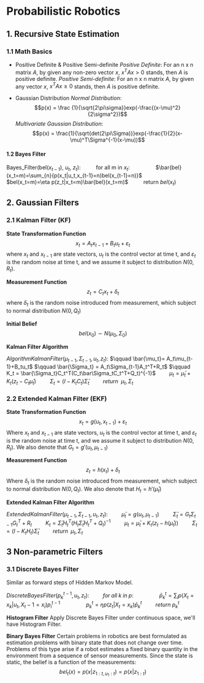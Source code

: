 # Probabilistic Robotics
## 1. Recursive State Estimation
### 1.1 Math Basics

- Positive Definite & Positive Semi-definite
*Positive Definite*: For an n x n matrix $A$, by given any non-zero vector $x$, $x^TAx>0$ stands, then $A$ is positive definite.
*Positive Semi-definite*: For an n x n matrix $A$, by given any vector $x$, $x^TAx \ge0$ stands, then $A$ is positive definite.

- Gaussian Distribution
*Normal Distribution*: 
$$p(x) = \frac {1}{\sqrt{2\pi\sigma}}exp(-\frac{(x-\mu)^2}{2\sigma^2})$$
*Multivariate Gaussian Distribution*: 
$$p(x) = \frac{1}{\sqrt{det(2\pi\Sigma)}}exp(-\frac{1}{2}(x-\mu)^T\Sigma^{-1}(x-\mu))$$

#### 1.2 Bayes Filter
Bayes_Filter(bel($x_{t-1}$), $u_t$, $z_t$):
$\qquad$ for all m in $x_t$:
$\qquad\qquad$$\bar{bel}(x_t=m)=\sum_{n}{p(x_t|u_t,x_{t-1}=n)bel(x_{t-1}=n)}$
$\qquad\qquad$$bel(x_t=m)=\eta p(z_t|x_t=m)\bar{bel}(x_t=m)$
$\qquad$ return $bel(x_t)$

## 2. Gaussian Filters

### 2.1 Kalman Filter (KF)

**State Transformation Function**
 $$x_t = A_tx_{t-1}+B_tu_t+\varepsilon_t$$
 where $x_t$ and $x_{t-1}$ are state vectors, $u_t$ is the control vector at time t, and $\varepsilon_t$ is the random noise at time t, and we assume it subject to distribution $N(0, R_t)$.

**Measurement Function**
 $$z_t=C_tx_t+\delta_t$$
where $\delta_t$ is the random noise introduced from measurement, which subject to normal distribution $N(0, Q_t)$

**Initial Belief**
$$bel(x_0) \sim N(\mu_0, \Sigma_0)$$

**Kalman Filter Algorithm**

$AlgorithmKalmanFilter(\mu_{t-1}, \Sigma_{t-1},u_t, z_t):$
$\qquad    \bar{\mu_t}= A_t\mu_{t-1}+B_tu_t$
$\qquad    \bar{\Sigma_t} = A_t\Sigma_{t-1}A_t^T+R_t$
$\qquad    K_t = \bar{\Sigma_t}C_t^T(C_t\bar\Sigma_tC_t^T+Q_t)^{-1}$
$\qquad    \mu_t = \bar\mu_t + K_t(z_t-C_t\bar\mu_t)$ 
$\qquad    \Sigma_t = (I-K_tC_t)\bar\Sigma_t$
$\qquad    return\:\;\mu_t, \Sigma_t$

### 2.2 Extended Kalman Filter (EKF)

**State Transformation Function**
 $$x_t = g(u_t, x_{t-1})+\varepsilon_t$$
 Where $x_t$ and $x_{t-1}$ are state vectors, $u_t$ is the control vector at time t, and $\varepsilon_t$ is the random noise at time t, and we assume it subject to distribution $N(0, R_t)$. We also denote that $G_t = g'(u_t, \mu_{t-1})$

**Measurement Function**
 $$z_t=h(x_t)+\delta_t$$
Where $\delta_t$ is the random noise introduced from measurement, which subject to normal distribution $N(0, Q_t)$. We also denote that $H_t=h'(\bar\mu_t)$

**Extended Kalman Filter Algorithm**

$ExtendedKalmanFilter(\mu_{t-1}, \Sigma_{t-1},u_t, z_t):$
$\qquad    \bar\mu_t = g(u_t, \mu_{t-1})$
$\qquad    \bar\Sigma_t = G_t\Sigma_{t-1}G_t^T+R_t$
$\qquad    K_t=\bar\Sigma_tH_t^T(H_t\bar\Sigma_tH_t^T+Q_t)^{-1}$
$\qquad    \mu_t = \bar\mu_t + K_t(z_t-h(\bar\mu_t))$
$\qquad    \Sigma_t=(I-K_tH_t)\bar\Sigma_t$
$\qquad    return\;\;\mu_t, \Sigma_t$

## 3 Non-parametric Filters
### 3.1 Discrete Bayes Filter
Similar as forward steps of Hidden Markov Model.

$DiscreteBayesFilter(p_k^{t-1},u_t,z_t):$
$\qquad    for\;all\;k\;in\;p:$
$\qquad \qquad    \bar p_k^t = \sum_i{p(X_t=x_k|u_t,X_t-1=x_i)p_i^{t-1}}$
$\qquad \qquad    p_k^t = \eta p(z_t|X_t=x_k)\bar p_k^t$
$\qquad    return\;p_k^t$

**Histogram Filter**
Apply Discrete Bayes Filter under continuous space, we'll have Histogram Filter.

**Binary Bayes Filter**
Certain problems in robotics are best formulated as estimation problems with binary
state that does not change over time. Problems of this type arise if a robot estimates
a fixed binary quantity in the environment from a sequence of sensor measurements.
Since the state is static, the belief is a function of the measurements:
$$bel_t(x)=p(x|z_{1:t,u_1:t})=p(x|z_{1:t})$$


<!--stackedit_data:
eyJoaXN0b3J5IjpbLTE4ODM2MzAxMjgsLTU1NDczNzk5MywtMT
cyMTU4MzgwNyw1NTQ0MzM4NjAsMTY1MTA0MDI5Nyw2MzM4Mjk2
NDcsLTE1Nzc5NDY4MDcsLTEzNDYwNDk2NjEsMTE3NDA4NDU0MS
w1NDc3MDMxOTYsLTU4ODMwNDIyNCwtOTg5NTQwMzQ0LDc1ODQ3
NjkwMCw0MjIyNjM0MDQsLTEyNDUxMzY1NCwtMTk1MzAxODYwOC
w3NzgwNzcwMzEsMTI5Mjc4MzUyNywtMjI5NTY2NTUzLC01NTQ0
MjA0NzBdfQ==
-->